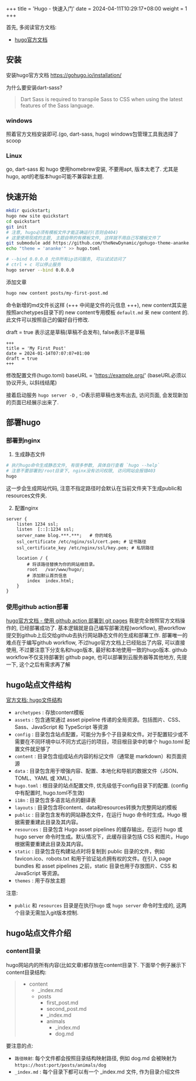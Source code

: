 +++
title = 'Hugo - 快速入门'
date = 2024-04-11T10:29:17+08:00
weight = 1
+++


首先, 多阅读官方文档:

* [hugo官方文档](https://gohugo.io/documentation/)



## 安装
安装hugo官方文档
  https://gohugo.io/installation/

为什么要安装dart-sass?
> Dart Sass is required to transpile Sass to CSS when using the latest features of the Sass language.

### windows
照着官方文档安装即可.(go, dart-sass, hugo)
windows包管理工具我选择了scoop

### Linux

go, dart-sass 和 hugo 使用homebrew安装, 不要用apt, 版本太老了. 尤其是hugo, apt的老版本hugo可能不兼容新主题.


## 快速开始

``` bash
mkdir quickstart;
hugo new site quickstart
cd quickstart
git init
# 注意, hugo必须有模板文件才能正确运行(否则会404)
# 这里使用现成的主题, 主题自带的有模板文件, 这样就不用自己写模板文件了
git submodule add https://github.com/theNewDynamic/gohugo-theme-ananke.git themes/ananke
echo "theme = 'ananke'" >> hugo.toml

# --bind 0.0.0.0 允许所有ip访问服务, 可以试试访问了
# ctrl + c 可以停止服务
hugo server --bind 0.0.0.0
```



添加文章

``` bash
hugo new content posts/my-first-post.md
```

命令新增的md文件长这样 (+++ 中间是文件的元信息 +++), new content其实是按照archetypes目录下的 new content专用模板 `default.md` 来 new content 的. 此文件可以按照自己的偏好自行修改.

draft = true 表示这是草稿(草稿不会发布), false表示不是草稿

``` text
+++
title = 'My First Post'
date = 2024-01-14T07:07:07+01:00
draft = true
+++
```

修改配置文件(hugo.toml)
  baseURL = 'https://example.org/'  (baseURL必须以协议开头, 以斜线结尾)

接着启动服务 `hugo server -D` , -D表示把草稿也发布出去, 访问页面, 会发现新加的页面已经展示出来了.



## 部署hugo

### 部署到nginx

1. 生成静态文件

``` bash
# 执行hugo命令生成静态文件, 有很多参数, 具体自行查看 `hugo --help`
# 注意不要部署到/root目录下, nginx没有访问权限, 访问网站会报错403
hugo
```

这一步会生成网站代码, 注意不指定路径时会默认在当前文件夹下生成public和resources文件夹.

2. 配置nginx

``` nginx
server {
    listen 1234 ssl;
    listen  [::]:1234 ssl;
    server_name blog.***.***; 	# 你的域名
  	ssl_certificate /etc/nginx/ssl/cert.pem; # 证书路径
  	ssl_certificate_key /etc/nginx/ssl/key.pem; # 私钥路径

    location / {
        # 将该路径替换为你的网站根目录。
        root   /var/www/hugo/;
        # 添加默认首页信息
        index  index.html;
    }
}
```

### 使用github action部署

[hugo官方文档 - 使用 github action 部署到 git pages](https://gohugo.io/hosting-and-deployment/hosting-on-github/#build-hugo-with-github-action)
我是完全按照官方文档操作的, 已经部署成功了. 基本逻辑就是自己编写部署流程(workflow), 把workflow提交到github上后交给github去执行网站静态文件的生成和部署工作.
部署唯一的难点在于编写github workflow, 不过hugo官方文档上已经贴出了内容, 可以直接使用, 不过要注意下分支名和hugo版本, 最好和本地使用一致的hugo版本.
github workflow不仅支持部署到 github page, 也可以部署到云服务器等其他地方, 先提一下, 这个之后有需求再了解





## hugo站点文件结构
[官方文档: hugo文件结构](https://gohugo.io/getting-started/directory-structure/)
* `archetypes` : 存放content模板
* `assets` : 包含通常通过 asset pipeline 传递的全局资源。包括图片、CSS、Sass、JavaScript 和 TypeScript 等资源
* `config` : 目录包含站点配置，可能分为多个子目录和文件。对于配置较少或不需要在不同环境中以不同方式运行的项目，项目根目录中的单个 hugo.toml 配置文件就足够了
* `content` : 目录包含组成站点内容的标记文件（通常是 markdown）和页面资源
* `data` : 目录包含用于增强内容、配置、本地化和导航的数据文件（JSON、TOML、YAML 或 XML）。
* `hugo.toml` : 根目录的站点配置文件, 优先级低于config目录下的配置. (config中有配置时, hugo.toml不生效)
* `i18n` : 目录包含多语言站点的翻译表
* `layouts` : 目录包含将content、data和resources转换为完整网站的模板
* `public` : 目录包含发布的网站静态文件，在运行 hugo 命令时生成。Hugo 根据需要重建此目录及其内容。
* `resources` : 目录包含 Hugo asset pipelines 的缓存输出，在运行 hugo 或 hugo server 命令时生成。默认情况下，此缓存目录包括 CSS 和图片。Hugo 根据需要重建此目录及其内容。
* `static` : 目录包含在构建站点时将复制到 public 目录的文件，例如 favicon.ico、robots.txt 和用于验证站点拥有权的文件。在引入 page bundles 和 asset pipelines 之前，static 目录也用于存放图片、CSS 和 JavaScript 等资源。
* `themes` : 用于存放主题

注意: 
* `public` 和 `resources` 目录是在执行`hugo` 或 `hugo server` 命令时生成的, 这两个目录无需加入git版本控制.

## hugo站点文件介绍

### content目录
hugo网站内的所有内容(比如文章)都存放在content目录下.
下面举个例子展示下content目录结构:
> * content
> 	* _index.md
> 	* posts
> 		* first_post.md
> 		* second_post.md
> 		* _index.md
> 		* animals
> 			* _index.md
> 			* dog.md

要注意的点:
* `路径映射`: 每个文件都会按照目录结构映射路径, 例如 dog.md 会被映射为 `https://host:port/posts/animals/dog`
* `_index.md` : 每个目录下都可以有一个 _index.md 文件, 作为目录介绍文件


